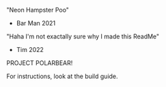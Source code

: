 "Neon Hampster Poo"
- Bar Man 2021

"Haha I'm not exactally sure why I made this ReadMe"
- Tim 2022

PROJECT POLARBEAR!

For instructions, look at the build guide.
